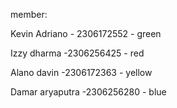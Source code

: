 member:

Kevin Adriano - 2306172552 - green

Izzy dharma -2306256425 - red

Alano davin -2306172363 - yellow

Damar aryaputra -2306256280 - blue